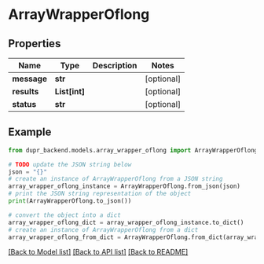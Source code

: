 # ArrayWrapperOflong


## Properties

Name | Type | Description | Notes
------------ | ------------- | ------------- | -------------
**message** | **str** |  | [optional] 
**results** | **List[int]** |  | [optional] 
**status** | **str** |  | [optional] 

## Example

```python
from dupr_backend.models.array_wrapper_oflong import ArrayWrapperOflong

# TODO update the JSON string below
json = "{}"
# create an instance of ArrayWrapperOflong from a JSON string
array_wrapper_oflong_instance = ArrayWrapperOflong.from_json(json)
# print the JSON string representation of the object
print(ArrayWrapperOflong.to_json())

# convert the object into a dict
array_wrapper_oflong_dict = array_wrapper_oflong_instance.to_dict()
# create an instance of ArrayWrapperOflong from a dict
array_wrapper_oflong_from_dict = ArrayWrapperOflong.from_dict(array_wrapper_oflong_dict)
```
[[Back to Model list]](../README.md#documentation-for-models) [[Back to API list]](../README.md#documentation-for-api-endpoints) [[Back to README]](../README.md)


